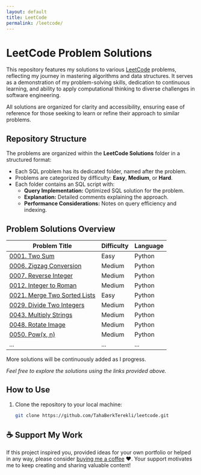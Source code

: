 ```yaml
---
layout: default
title: LeetCode
permalink: /leetcode/
---
```


# LeetCode Problem Solutions

This repository features my solutions to various [LeetCode](https://leetcode.com/u/tterekli9/) problems, reflecting my journey in mastering algorithms and data structures. It serves as a demonstration of my problem-solving skills, dedication to continuous learning, and ability to apply computational thinking to diverse challenges in software engineering.

All solutions are organized for clarity and accessibility, ensuring ease of reference for those seeking to learn or refine their approach to similar problems.

## Repository Structure

The problems are organized within the **LeetCode Solutions** folder in a structured format:
  - Each SQL problem has its dedicated folder, named after the problem.
  - Problems are categorized by difficulty: **Easy**, **Medium**, or **Hard**.
  - Each folder contains an SQL script with:
    - **Query Implementation:** Optimized SQL solution for the problem.
    - **Explanation:** Detailed comments explaining the approach.
    - **Performance Considerations:** Notes on query efficiency and indexing.

## Problem Solutions Overview

| Problem Title | Difficulty | Language |                
|-----------------------------------------------|------------|------------|
| [0001. Two Sum](https://github.com/TerekliTahaBerk/leetcode/tree/main/0001.%20Two%20Sum) | Easy | Python |
| [0006. Zigzag Conversion](https://github.com/TerekliTahaBerk/leetcode/tree/main/0006.%20Zigzag%20Conversion) | Medium | Python |
| [0007. Reverse Integer](https://github.com/TerekliTahaBerk/leetcode/tree/main/0007.%20Reverse%20Integer) | Medium | Python |
| [0012. Integer to Roman](https://github.com/TerekliTahaBerk/leetcode/tree/main/0012.%20Integer%20to%20Roman) | Medium | Python |
| [0021. Merge Two Sorted Lists](https://github.com/TerekliTahaBerk/leetcode/tree/main/0021.%20Merge%20Two%20Sorted%20Lists) | Easy | Python |
| [0029. Divide Two Integers](https://github.com/TerekliTahaBerk/leetcode/tree/main/0029.%20Divide%20Two%20Integer) | Medium | Python |
| [0043. Multiply Strings](https://github.com/TerekliTahaBerk/leetcode/tree/main/0043.%20Multiply%20Strings) | Medium | Python |
| [0048. Rotate Image](https://github.com/TerekliTahaBerk/leetcode/tree/main/0048.%20Rotate%20Image) | Medium | Python |
| [0050. Pow(x, n)](https://github.com/TerekliTahaBerk/leetcode/tree/main/0050.%20Pow(x%2C%20n)) | Medium | Python |
| ... | ... | ... |

More solutions will be continuously added as I progress.

*Feel free to explore the solutions using the links provided above.*

##  How to Use

1. Clone the repository to your local machine:
   ```bash
   git clone https://github.com/TahaBerkTerekli/leetcode.git

## ☕️ Support My Work
If this project inspired you, provided ideas for your own portfolio or helped in any way, please consider [buying me a coffee](https://www.buymeacoffee.com/tahaberkterekli) ❤️. Your support motivates me to keep creating and sharing valuable content! 

